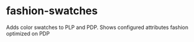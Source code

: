 # fashion-swatches
Adds color swatches to PLP and PDP. Shows configured attributes fashion optimized on PDP 
